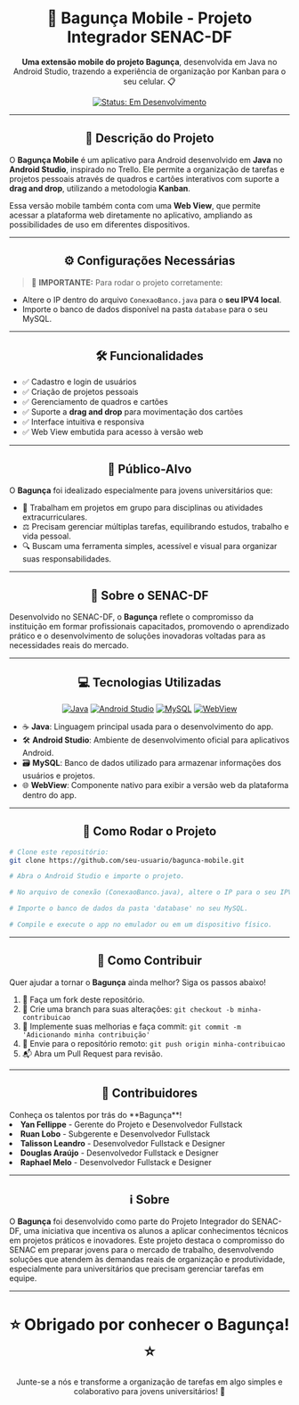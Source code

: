 <h1 align="center">📱 Bagunça Mobile - Projeto Integrador SENAC-DF</h1>

<p align="center">
  <strong>Uma extensão mobile do projeto Bagunça</strong>, desenvolvida em Java no Android Studio, trazendo a experiência de organização por Kanban para o seu celular. 📋
</p>

<p align="center">
  <a href="#"><img src="https://img.shields.io/badge/Status-Em%20Desenvolvimento-blue?style=flat-square" alt="Status: Em Desenvolvimento"></a>
</p>

---

<h2 align="center">📖 Descrição do Projeto</h2>

O <strong>Bagunça Mobile</strong> é um aplicativo para Android desenvolvido em <strong>Java</strong> no <strong>Android Studio</strong>, inspirado no Trello. Ele permite a organização de tarefas e projetos pessoais através de quadros e cartões interativos com suporte a <strong>drag and drop</strong>, utilizando a metodologia <strong>Kanban</strong>.

Essa versão mobile também conta com uma <strong>Web View</strong>, que permite acessar a plataforma web diretamente no aplicativo, ampliando as possibilidades de uso em diferentes dispositivos.

---

<h2 align="center">⚙️ Configurações Necessárias</h2>

> 📌 <strong>IMPORTANTE:</strong> Para rodar o projeto corretamente:
- Altere o IP dentro do arquivo <code>ConexaoBanco.java</code> para o <strong>seu IPV4 local</strong>.
- Importe o banco de dados disponível na pasta <code>database</code> para o seu MySQL.

---

<h2 align="center">🛠️ Funcionalidades</h2>

- ✅ Cadastro e login de usuários  
- ✅ Criação de projetos pessoais  
- ✅ Gerenciamento de quadros e cartões  
- ✅ Suporte a <strong>drag and drop</strong> para movimentação dos cartões  
- ✅ Interface intuitiva e responsiva  
- ✅ Web View embutida para acesso à versão web  

---

<h2 align="center">🎯 Público-Alvo</h2>

O **Bagunça** foi idealizado especialmente para jovens universitários que:

- 👥 Trabalham em projetos em grupo para disciplinas ou atividades extracurriculares.
- ⚖️ Precisam gerenciar múltiplas tarefas, equilibrando estudos, trabalho e vida pessoal.
- 🔍 Buscam uma ferramenta simples, acessível e visual para organizar suas responsabilidades.

---

<h2 align="center">🏫 Sobre o SENAC-DF</h2>

Desenvolvido no SENAC-DF, o **Bagunça** reflete o compromisso da instituição em formar profissionais capacitados, promovendo o aprendizado prático e o desenvolvimento de soluções inovadoras voltadas para as necessidades reais do mercado.

---

<h2 align="center">💻 Tecnologias Utilizadas</h2>

<p align="center">
  <a href="https://shields.io"><img src="https://img.shields.io/badge/Java-007396?style=flat-square&logo=java&logoColor=white" alt="Java"></a>
  <a href="https://shields.io"><img src="https://img.shields.io/badge/Android_Studio-3DDC84?style=flat-square&logo=android-studio&logoColor=white" alt="Android Studio"></a>
  <a href="https://shields.io"><img src="https://img.shields.io/badge/MySQL-4479A1?style=flat-square&logo=mysql&logoColor=white" alt="MySQL"></a>
  <a href="https://shields.io"><img src="https://img.shields.io/badge/WebView-4285F4?style=flat-square&logo=google-chrome&logoColor=white" alt="WebView"></a>
</p>

- ☕ **Java**: Linguagem principal usada para o desenvolvimento do app.
- 🛠️ **Android Studio**: Ambiente de desenvolvimento oficial para aplicativos Android.
- 🗃️ **MySQL**: Banco de dados utilizado para armazenar informações dos usuários e projetos.
- 🌐 **WebView**: Componente nativo para exibir a versão web da plataforma dentro do app.

---

<h2 align="center">🚀 Como Rodar o Projeto</h2>

```bash
# Clone este repositório:
git clone https://github.com/seu-usuario/bagunca-mobile.git

# Abra o Android Studio e importe o projeto.

# No arquivo de conexão (ConexaoBanco.java), altere o IP para o seu IPV4.

# Importe o banco de dados da pasta 'database' no seu MySQL.

# Compile e execute o app no emulador ou em um dispositivo físico.
```

---

<h2 align="center">🤝 Como Contribuir</h2>

Quer ajudar a tornar o **Bagunça** ainda melhor? Siga os passos abaixo!

1. 🍴 Faça um fork deste repositório.
2. 🌿 Crie uma branch para suas alterações: `git checkout -b minha-contribuicao`
3. 💾 Implemente suas melhorias e faça commit: `git commit -m 'Adicionando minha contribuição'`
4. 🚀 Envie para o repositório remoto: `git push origin minha-contribuicao`
5. 📬 Abra um Pull Request para revisão.

---

<h2 align="center">👥 Contribuidores</h2>
Conheça os talentos por trás do **Bagunça**!

<li><strong src="https://github.com/YanFellippe">Yan Fellippe</strong> - Gerente do Projeto e Desenvolvedor Fullstack</li>
<li src="https://github.com/ruandd9"><strong>Ruan Lobo</strong> - Subgerente e Desenvolvedor Fullstack</li>
<li src="https://github.com/talissonleandro"><strong>Talisson Leandro</strong> - Desenvolvedor Fullstack e Designer</a></li>
<li src="https://github.com/douglasarj"><strong>Douglas Araújo</strong> - Desenvolvedor Fullstack e Designer</a></li>
<li src="https://github.com/dragonkiri"><strong>Raphael Melo</strong> - Desenvolvedor Fullstack e Designer</a></li>

---

<h2 align="center">ℹ️ Sobre</h2>

O **Bagunça** foi desenvolvido como parte do Projeto Integrador do SENAC-DF, uma iniciativa que incentiva os alunos a aplicar conhecimentos técnicos em projetos práticos e inovadores. Este projeto destaca o compromisso do SENAC em preparar jovens para o mercado de trabalho, desenvolvendo soluções que atendem às demandas reais de organização e produtividade, especialmente para universitários que precisam gerenciar tarefas em equipe.

---

<h1 align="center">⭐ Obrigado por conhecer o Bagunça! ⭐</h1>

<p align="center">
  Junte-se a nós e transforme a organização de tarefas em algo simples e colaborativo para jovens universitários! 🚀
</p>
